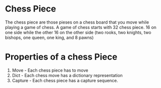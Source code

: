 # Chess Piece

The chess piece are those pieses on a chess board that you move while playing a game of chess. A game of chess starts with 32 chess piece. 16 on one side while the other 16 on the other side (two rooks, two knights, two bishops, one queen, one king, and 8 pawns)

# Properties of a chess Piece
1. Move - Each chess piece has to move
2. Dict - Each chess move has a dictionary representation
3. Capture - Each chess piece has a capture sequence.